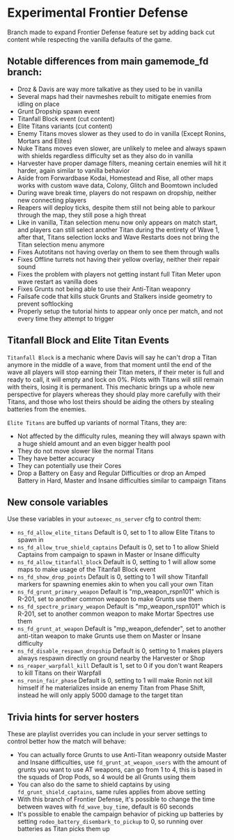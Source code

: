 # Experimental Frontier Defense

Branch made to expand Frontier Defense feature set by adding back cut content while respecting the vanilla defaults of the game.

## Notable differences from main gamemode_fd branch:

- Droz & Davis are way more talkative as they used to be in vanilla
- Several maps had their navmeshes rebuilt to mitigate enemies from idling on place
- Grunt Dropship spawn event
- Titanfall Block event (cut content)
- Elite Titans variants (cut content)
- Enemy Titans moves slower as they used to do in vanilla (Except Ronins, Mortars and Elites)
- Nuke Titans moves even slower, are unlikely to melee and always spawn with shields regardless difficulty set as they also do in vanilla
- Harvester have proper damage filters, meaning certain enemies will hit it harder, again similar to vanilla behavior
- Aside from Forwardbase Kodai, Homestead and Rise, all other maps works with custom wave data, Colony, Glitch and Boomtown included
- During wave break time, players do not respawn on dropship, neither new connecting players
- Reapers will deploy ticks, despite them still not being able to parkour through the map, they still pose a high threat
- Like in vanilla, Titan selection menu now only appears on match start, and players can still select another Titan during the entirety of Wave 1, after that, Titans selection locks and Wave Restarts does not bring the Titan selection menu anymore
- Fixes Autotitans not having overlay on them to see them through walls
- Fixes Offline turrets not having their yellow overlay, neither their repair sound
- Fixes the problem with players not getting instant full Titan Meter upon wave restart as vanilla does
- Fixes Grunts not being able to use their Anti-Titan weaponry
- Failsafe code that kills stuck Grunts and Stalkers inside geometry to prevent softlocking
- Properly setup the tutorial hints to appear only once per match, and not every time they attempt to trigger

## Titanfall Block and Elite Titan Events

`Titanfall Block` is a mechanic where Davis will say he can't drop a Titan anymore in the middle of a wave, from that moment until the end of the wave all players will stop earning their Titan meters, if their meter is full and ready to call, it will empty and lock on 0%. Pilots with Titans will still remain with theirs, losing it is permanent. This mechanic brings up a whole new perspective for players whereas they should play more carefully with their Titans, and those who lost theirs should be aiding the others by stealing batteries from the enemies.

`Elite Titans` are buffed up variants of normal Titans, they are:
- Not affected by the difficulty rules, meaning they will always spawn with a huge shield amount and an even bigger health pool
- They do not move slower like the normal Titans
- They have better accuracy
- They can potentially use their Cores
- Drop a Battery on Easy and Regular Difficulties or drop an Amped Battery in Hard, Master and Insane difficulties similar to campaign Titans

## New console variables

Use these variables in your `autoexec_ns_server` cfg to control them:
- `ns_fd_allow_elite_titans` Default is 0, set to 1 to allow Elite Titans to spawn in
- `ns_fd_allow_true_shield_captains` Default is 0, set to 1 to allow Shield Captains from campaign to spawn in Master or Insane difficulty
- `ns_fd_allow_titanfall_block` Default is 0, setting to 1 will allow some maps to make usage of the Titanfall Block event
- `ns_fd_show_drop_points` Default is 0, setting to 1 will show Titanfall markers for spawning enemies akin to when you call your own Titan
- `ns_fd_grunt_primary_weapon` Default is "mp_weapon_rspn101" which is R-201, set to another common weapon to make Grunts use them
- `ns_fd_spectre_primary_weapon` Default is "mp_weapon_rspn101" which is R-201, set to another common weapon to make Mortar Spectres use them
- `ns_fd_grunt_at_weapon` Default is "mp_weapon_defender", set to another anti-titan weapon to make Grunts use them on Master or Insane difficulty
- `ns_fd_disable_respawn_dropship` Default is 0, setting to 1 makes players always respawn directly on ground nearby the Harvester or Shop
- `ns_reaper_warpfall_kill` Default is 1, set to 0 if you don't want Reapers to kill Titans on their Warpfall
- `ns_ronin_fair_phase` Default is 0, setting to 1 will make Ronin not kill himself if he materializes inside an enemy Titan from Phase Shift, instead he will only apply 5000 damage to the target titan

## Trivia hints for server hosters

These are playlist overrides you can include in your server settings to control better how the match will behave:
- You can actually force Grunts to use Anti-Titan weaponry outside Master and Insane difficulties, use `fd_grunt_at_weapon_users` with the amount of grunts you want to use AT weapons, can go from 1 to 4, this is based in the squads of Drop Pods, so 4 would be all Grunts using them
- You can also do the same to shield captains by using `fd_grunt_shield_captains`, same rules applies from above setting
- With this branch of Frontier Defense, it's possible to change the time between waves with `fd_wave_buy_time`, default is 60 seconds
- It's possible to enable the campaign behavior of picking up batteries by setting `rodeo_battery_disembark_to_pickup` to 0, so running over batteries as Titan picks them up